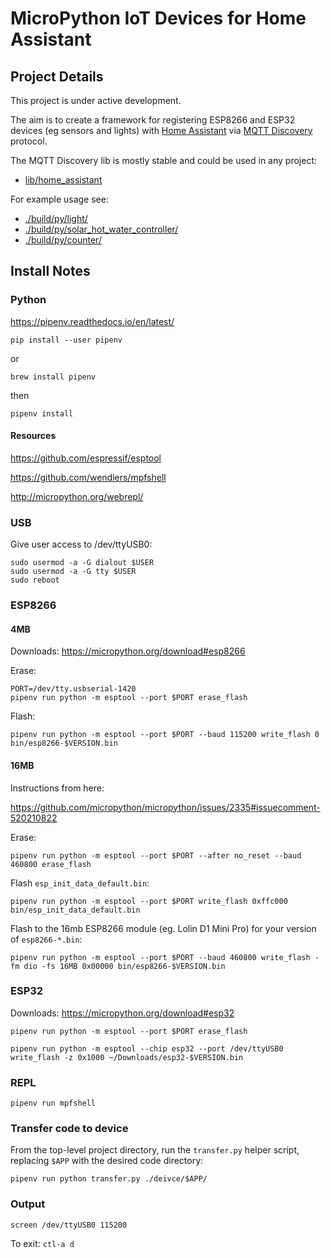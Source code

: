 # MicroPython IoT Devices for Home Assistant

## Project Details

This project is under active development.

The aim is to create a framework for registering ESP8266 and ESP32 devices (eg sensors and lights) with [Home Assistant](https://www.home-assistant.io) via [MQTT Discovery](https://www.home-assistant.io/docs/mqtt/discovery) protocol.

The MQTT Discovery lib is mostly stable and could be used in any project:

- [lib/home_assistant](./lib/home_assistant)

For example usage see:

- [./build/py/light/](./build/py/light/)
- [./build/py/solar_hot_water_controller/](./build/py/solar_hot_water_controller/)
- [./build/py/counter/](./build/py/counter/)

## Install Notes

### Python

https://pipenv.readthedocs.io/en/latest/

    pip install --user pipenv
    
or

    brew install pipenv

then

    pipenv install

#### Resources

https://github.com/espressif/esptool

https://github.com/wendlers/mpfshell

http://micropython.org/webrepl/

### USB

Give user access to /dev/ttyUSB0:

    sudo usermod -a -G dialout $USER
    sudo usermod -a -G tty $USER
    sudo reboot

### ESP8266

#### 4MB

Downloads: https://micropython.org/download#esp8266

Erase:

    PORT=/dev/tty.usbserial-1420
    pipenv run python -m esptool --port $PORT erase_flash

Flash:

    pipenv run python -m esptool --port $PORT --baud 115200 write_flash 0 bin/esp8266-$VERSION.bin

#### 16MB

Instructions from here:

https://github.com/micropython/micropython/issues/2335#issuecomment-520210822

Erase:

    pipenv run python -m esptool --port $PORT --after no_reset --baud 460800 erase_flash

Flash `esp_init_data_default.bin`:

    pipenv run python -m esptool --port $PORT write_flash 0xffc000 bin/esp_init_data_default.bin

Flash to the 16mb ESP8266 module (eg. Lolin D1 Mini Pro) for your version of `esp8266-*.bin`:

    pipenv run python -m esptool --port $PORT --baud 460800 write_flash -fm dio -fs 16MB 0x00000 bin/esp8266-$VERSION.bin

### ESP32

Downloads: https://micropython.org/download#esp32

    pipenv run python -m esptool --port $PORT erase_flash

    pipenv run python -m esptool --chip esp32 --port /dev/ttyUSB0 write_flash -z 0x1000 ~/Downloads/esp32-$VERSION.bin

### REPL

    pipenv run mpfshell
    
### Transfer code to device

From the top-level project directory, run the `transfer.py` helper script, replacing `$APP` with the desired code directory:

    pipenv run python transfer.py ./deivce/$APP/

### Output

    screen /dev/ttyUSB0 115200

To exit: `ctl-a d`
